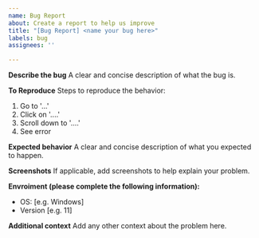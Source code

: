 ```yaml
---
name: Bug Report
about: Create a report to help us improve
title: "[Bug Report] <name your bug here>"
labels: bug
assignees: ''

---
```


**Describe the bug**
A clear and concise description of what the bug is.

**To Reproduce**
Steps to reproduce the behavior:
1. Go to '...'
2. Click on '....'
3. Scroll down to '....'
4. See error

**Expected behavior**
A clear and concise description of what you expected to happen.

**Screenshots**
If applicable, add screenshots to help explain your problem.

**Envroiment (please complete the following information):**
 - OS: [e.g. Windows]
 - Version [e.g. 11]

**Additional context**
Add any other context about the problem here.
